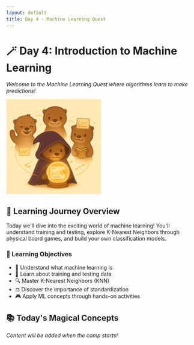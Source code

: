 ```yaml
---
layout: default
title: Day 4 - Machine Learning Quest
---
```


# 🪄 Day 4: Introduction to Machine Learning

*Welcome to the Machine Learning Quest where algorithms learn to make predictions!*

<img src="../../images/knn.png" alt="knn" style="width: 50%; height: auto;">

## 🔮 Learning Journey Overview

Today we'll dive into the exciting world of machine learning! You'll understand training and testing, explore K-Nearest Neighbors through physical board games, and build your own classification models.

### 🎯 Learning Objectives
- 🧠 Understand what machine learning is
- 🎯 Learn about training and testing data
- 🔍 Master K-Nearest Neighbors (KNN)
- ⚖️ Discover the importance of standardization
- 🎮 Apply ML concepts through hands-on activities

## 📚 Today's Magical Concepts

*Content will be added when the camp starts!*
